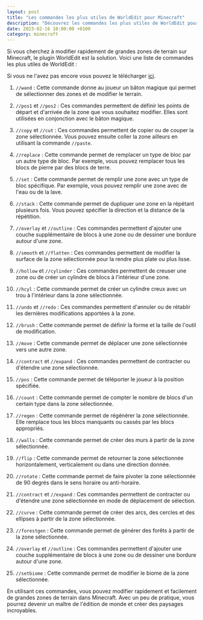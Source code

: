 ```yaml
---
layout: post
title: "Les commandes les plus utiles de WorldEdit pour Minecraft"
description: "Découvrez les commandes les plus utiles de WorldEdit pour modifier rapidement de grandes zones de terrain sur Minecraft."
date: 2023-02-16 10:00:00 +0100
category: minecraft
---
```


Si vous cherchez à modifier rapidement de grandes zones de terrain sur Minecraft, le plugin WorldEdit est la solution. Voici une liste de commandes les plus utiles de WorldEdit :

Si vous ne l'avez pas encore vous pouvez le télécharger [ici](https://dev.bukkit.org/projects/worldedit/files).

1. `//wand` : Cette commande donne au joueur un bâton magique qui permet de sélectionner des zones et de modifier le terrain.

2. `//pos1` et `//pos2` : Ces commandes permettent de définir les points de départ et d'arrivée de la zone que vous souhaitez modifier. Elles sont utilisées en conjonction avec le bâton magique.

3. `//copy` et `//cut` : Ces commandes permettent de copier ou de couper la zone sélectionnée. Vous pouvez ensuite coller la zone ailleurs en utilisant la commande `//paste`.

4. `//replace` : Cette commande permet de remplacer un type de bloc par un autre type de bloc. Par exemple, vous pouvez remplacer tous les blocs de pierre par des blocs de terre.

5. `//set` : Cette commande permet de remplir une zone avec un type de bloc spécifique. Par exemple, vous pouvez remplir une zone avec de l'eau ou de la lave.

6. `//stack` : Cette commande permet de dupliquer une zone en la répétant plusieurs fois. Vous pouvez spécifier la direction et la distance de la répétition.

7. `//overlay` et `//outline` : Ces commandes permettent d'ajouter une couche supplémentaire de blocs à une zone ou de dessiner une bordure autour d'une zone.

8. `//smooth` et `//flatten` : Ces commandes permettent de modifier la surface de la zone sélectionnée pour la rendre plus plate ou plus lisse.

9. `//hollow` et `//cylinder` : Ces commandes permettent de creuser une zone ou de créer un cylindre de blocs à l'intérieur d'une zone.

10. `//hcyl` : Cette commande permet de créer un cylindre creux avec un trou à l'intérieur dans la zone sélectionnée.

11. `//undo` et `//redo` : Ces commandes permettent d'annuler ou de rétablir les dernières modifications apportées à la zone.

12. `//brush` : Cette commande permet de définir la forme et la taille de l'outil de modification.

13. `//move` : Cette commande permet de déplacer une zone sélectionnée vers une autre zone.

14. `//contract` et `//expand` : Ces commandes permettent de contracter ou d'étendre une zone sélectionnée.

15. `//pos` : Cette commande permet de téléporter le joueur à la position spécifiée.

16. `//count` : Cette commande permet de compter le nombre de blocs d'un certain type dans la zone sélectionnée.

17. `//regen` : Cette commande permet de régénérer la zone sélectionnée. Elle remplace tous les blocs manquants ou cassés par les blocs appropriés.

18. `//walls` : Cette commande permet de créer des murs à partir de la zone sélectionnée.

19. `//flip` : Cette commande permet de retourner la zone sélectionnée horizontalement, verticalement ou dans une direction donnée.

20. `//rotate` : Cette commande permet de faire pivoter la zone sélectionnée de 90 degrés dans le sens horaire ou anti-horaire.

21. `//contract` et `//expand` : Ces commandes permettent de contracter ou d'étendre une zone sélectionnée en mode de déplacement de sélection.
    
22. `//curve` : Cette commande permet de créer des arcs, des cercles et des ellipses à partir de la zone sélectionnée.

23. `//forestgen` : Cette commande permet de générer des forêts à partir de la zone sélectionnée.

24. `//overlay` et `//outline` : Ces commandes permettent d'ajouter une couche supplémentaire de blocs à une zone ou de dessiner une bordure autour d'une zone.

25. `//setbiome` : Cette commande permet de modifier le biome de la zone sélectionnée.


En utilisant ces commandes, vous pouvez modifier rapidement et facilement de grandes zones de terrain dans Minecraft. Avec un peu de pratique, vous pourrez devenir un maître de l'édition de monde et créer des paysages incroyables.